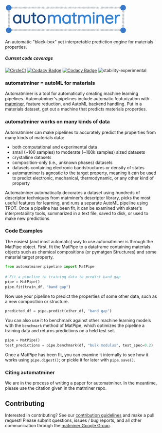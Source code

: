 ![logo](./docs/logo_small.png)

An automatic "black-box" yet interpretable prediction engine for materials properties.

##### Current code coverage

[![CircleCI](https://circleci.com/gh/hackingmaterials/automatminer.svg?style=svg)](https://circleci.com/gh/hackingmaterials/automatminer)
[![Codacy Badge](https://api.codacy.com/project/badge/Grade/aa63dd7aa85e480bbe0e924a02ad1540)](https://www.codacy.com/app/ardunn/automatminer?utm_source=github.com&amp;utm_medium=referral&amp;utm_content=hackingmaterials/automatminer&amp;utm_campaign=Badge_Grade)
[![Codacy Badge](https://api.codacy.com/project/badge/Coverage/aa63dd7aa85e480bbe0e924a02ad1540)](https://www.codacy.com/app/ardunn/automatminer?utm_source=github.com&utm_medium=referral&utm_content=hackingmaterials/automatminer&utm_campaign=Badge_Coverage)
![stability-experimental](https://img.shields.io/badge/stability-experimental-orange.svg)

 
### automatminer = autoML for materials
Automatminer is a tool for automatically creating machine learning pipelines. Automatminer's pipelines include automatic featurization with [matminer](https://github.com/hackingmaterials/matminer), feature reduction, and AutoML backend handling. Put in a materials dataset, get out a machine that predicts materials properties.
 
### automatminer works on many kinds of data
Automatminer can make pipelines to accurately predict the properties from many kinds of materials data:
*   both computational and experimental data
*   small (~100 samples) to moderate (~100k samples) sized datasets
*   crystalline datasets
*   composition-only (i.e., unknown phases) datasets
*   datasets containing electronic bandstructures or density of states
*   automatminer is agnostic to the target property, meaning it can be used to predict electronic, mechanical, thermodynamic, or any other kind of property

Automatminer automatically decorates a dataset using hundreds of descriptor techniques from matminer's descriptor library, picks the most useful features for learning, and runs a separate AutoML pipeline using TPOT. Once a pipeline has been fit, it can be examined with skater's interpretability tools, summarized in a text file, saved to disk, or used to make new predictions.  
 
### Code Examples
The easiest (and most automatic) way to use automatminer is through the MatPipe object. First, fit the MatPipe to a dataframe containing materials objects such as chemical compositions (or pymatgen Structures) and some material target property.
```python
from automatminer.pipeline import MatPipe

# Fit a pipeline to training data to predict band gap
pipe = MatPipe()
pipe.fit(train_df, "band gap")
``` 

Now use your pipeline to predict the properties of some other data, such as a new composition or structure. 
```python
predicted_df = pipe.predict(other_df, "band gap")
```

You can also use it to benchmark against other machine learning models with the `benchmark` method of MatPipe, which optimizes the pipeline a training data and returns predictions on a held test set. 
```python
pipe = MatPipe()
test_predictions = pipe.benchmark(df, "bulk modulus", test_spec=0.2)
```

Once a MatPipe has been fit, you can examine it internally to see how it works using `pipe.digest()`; or pickle it for later with `pipe.save()`.

### Citing automatminer
We are in the process of writing a paper for automatminer. In the meantime, please use the citation given in the matminer repo.

## Contributing 
Interested in contributing? See our [contribution guidelines](https://github.com/hackingmaterials/automatminer/blob/master/CONTRIBUTING.md) and make a pull request! Please submit questions, issues / bug reports, and all other communication through the [matminer Google Group](https://groups.google.com/forum/#!forum/matminer).